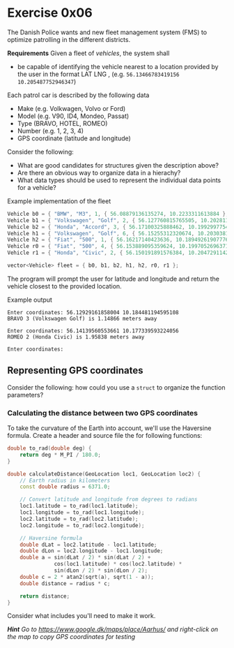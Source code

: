 # Exercise 0x06
The Danish Police wants and new fleet management system (FMS) to optimize patrolling in the different districts.

**Requirements**
Given a fleet of _vehicles_, the system shall 
- be capable of identifying the vehicle nearest
to a location provided by the user in the format LAT LNG , (e.g. `56.13466783419156 10.205487752946347`)

Each patrol car is described by the following data
- Make (e.g. Volkwagen, Volvo or Ford)
- Model (e.g. V90, ID4, Mondeo, Passat)
- Type (BRAVO, HOTEL, ROMEO)
- Number (e.g. 1, 2, 3, 4)
- GPS coordinate (latitude and longitude)

Consider the following:
- What are good candidates for structures given the description above?
- Are there an obvious way to organize data in a hierachy?
- What data types should be used to represent the individual data points for a vehicle?

Example implementation of the fleet
```cpp
Vehicle b0 = { "BMW", "M3", 1, { 56.08879136135274, 10.2233311613884 }, BRAVO }; // Moesgaard Museum
Vehicle b1 = { "Volkswagen", "Golf", 2, { 56.127760815765505, 10.20281162730732 }, BRAVO }; // Marselisborg Palace
Vehicle b2 = { "Honda", "Accord", 3, { 56.17100325888462, 10.19929977544253 }, BRAVO }; // Aarhus University
Vehicle h1 = { "Volkswagen", "Golf", 6, { 56.15255312320674, 10.203038127629382 }, HOTEL }; //Aarhus City Hall
Vehicle h2 = { "Fiat", "500", 1, { 56.16217140423636, 10.18949261907776 }, HOTEL }; // Botanical Garden and Greenhouses
Vehicle r0 = { "Fiat", "500", 4, { 56.153889095359624, 10.199705269637143 }, ROMEO }; // ARoS Aarhus Art Museum
Vehicle r1 = { "Honda", "Civic", 2, { 56.150191891576384, 10.204729114263282 }, ROMEO }; // Aarhus Central Station

vector<Vehicle> fleet = { b0, b1, b2, h1, h2, r0, r1 };
```

The program will prompt the user for latitude and longitude and return the vehicle closest to
the provided location.

Example output
```
Enter coordinates: 56.12929161858004 10.184481194595108
BRAVO 3 (Volkswagen Golf) is 1.14866 meters away

Enter coordinates: 56.14139560553661 10.177339593224056
ROMEO 2 (Honda Civic) is 1.95838 meters away

Enter coordinates: 
```


## Representing GPS coordinates
Consider the following: how could you use a `struct` to organize the function parameters?

### Calculating the distance between two GPS coordinates
To take the curvature of the Earth into account, we'll use the Haversine formula. Create a header and source file the for following functions:

```cpp
double to_rad(double deg) {
    return deg * M_PI / 180.0;
}

double calculateDistance(GeoLocation loc1, GeoLocation loc2) {
    // Earth radius in kilometers
    const double radius = 6371.0;

    // Convert latitude and longitude from degrees to radians
    loc1.latitude = to_rad(loc1.latitude);
    loc1.longitude = to_rad(loc1.longitude);
    loc2.latitude = to_rad(loc2.latitude);
    loc2.longitude = to_rad(loc2.longitude);

    // Haversine formula
    double dLat = loc2.latitude - loc1.latitude;
    double dLon = loc2.longitude - loc1.longitude;
    double a = sin(dLat / 2) * sin(dLat / 2) +
               cos(loc1.latitude) * cos(loc2.latitude) *
               sin(dLon / 2) * sin(dLon / 2);
    double c = 2 * atan2(sqrt(a), sqrt(1 - a));
    double distance = radius * c;

    return distance;
}
```

Consider what includes you'll need to make it work.

_**Hint** Go to https://www.google.dk/maps/place/Aarhus/ and right-click on the map to copy
GPS coordinates for testing_